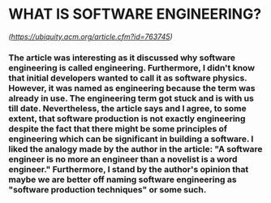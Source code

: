 # WHAT IS SOFTWARE ENGINEERING?
*(https://ubiquity.acm.org/article.cfm?id=763745)*

### The article was interesting as it discussed why software engineering is called engineering. Furthermore, I didn't know that initial developers wanted to call it as software physics. However, it was named as engineering because the term was already in use. The engineering term got stuck and is with us till date. Nevertheless, the article says and I agree, to some extent, that software production is not exactly engineering despite the fact that there might be some principles of engineering which can be significant in building a software. I liked the analogy made by the author in the article: "A software engineer is no more an engineer than a novelist is a word engineer." Furthermore, I stand by the author's opinion that maybe we are better off naming software engineering as "software production techniques" or some such.